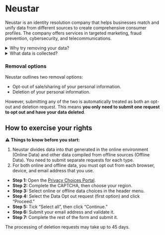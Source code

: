 # Neustar

Neustar is an identity resolution company that helps businesses match and unify data from different sources to create comprehensive consumer profiles. The company offers services in targeted marketing, fraud prevention, cybersecurity, and telecommunications.

<details>
<summary>Why try removing your data?</summary>
<p>Removing your data from Neustar will mainly reduce the amount of targeted ads you receive. Additionally, it will limit the extent to which your information is shared or combined with other databases.</p>
</details>
<details>
<summary>What data is collected?</summary>
<p>Neustar collects a wide variety of personal information, including names, addresses, contact details, gender, income level, household information, IP addresses, browsing history, app usage, information about devices, geolocation data, purchase history, interactions with various brands and services, caller ID information, call records, and more. You can request the data maintained about you via the Privacy Choices Portal (see instructions below).</p>
</details>  

### Removal options

Neustar outlines two removal options: 
<div class="list-style-bullet"></div>

- Opt-out of sale/sharing of your personal information.
- Deletion of your personal information.

However, submitting any of the two is automatically treated as both an opt-out and deletion request. This means **you only need to submit one request to opt out and have your data deleted**.  

## How to exercise your rights

⚠️ **Things to know before you start:**
<div class="list-style-none"></div>

1. Neustar divides data into that generated in the online environment (Online Data) and other data compiled from offline sources (Offline Data). You need to submit separate requests for each type.
2. For both online and offline data, you must opt out from each browser, device, and email address that you use.
<div class="list-style-none"></div>

- **Step 1:** Open the [Privacy Choices Portal](https://privacychoices.home.neustar/?t=262190004981278751890#/onlineDataChoices).
- **Step 2:** Complete the CAPTCHA, then choose your region.
- **Step 3:** Select online or offline data choices in the header menu.
- **Step 4:** Select the Data Opt out request (first option) and click “Proceed.”
- **Step 5:** Tick “Select all”, then click “Continue.”
- **Step 6:** Submit your email address and validate it.
- **Step 7:** Complete the rest of the form and submit it.

The processing of deletion requests may take up to 45 days.